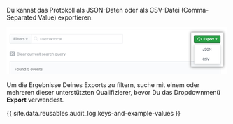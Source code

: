 Du kannst das Protokoll als JSON-Daten oder als CSV-Datei (Comma-Separated Value) exportieren.

![Schaltfläche „Export"](/assets/images/help/organizations/org-audit-log-export.png)

Um die Ergebnisse Deines Exports zu filtern, suche mit einem oder mehreren dieser unterstützten Qualifizierer, bevor Du das Dropdownmenü **Export** verwendest.

{{ site.data.reusables.audit_log.keys-and-example-values }}
